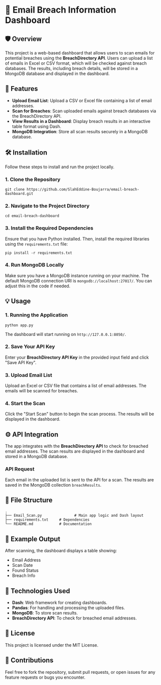 <h1>📧 Email Breach Information Dashboard</h1>

<h2>🛡️ Overview</h2>
<p>
This project is a web-based dashboard that allows users to scan emails for potential breaches using the <strong>BreachDirectory API</strong>. Users can upload a list of emails in Excel or CSV format, which will be checked against breach databases. The results, including breach details, will be stored in a MongoDB database and displayed in the dashboard.
</p>

<h2>🚀 Features</h2>
<ul>
  <li><strong>Upload Email List</strong>: Upload a CSV or Excel file containing a list of email addresses.</li>
  <li><strong>Scan for Breaches</strong>: Scan uploaded emails against breach databases via the BreachDirectory API.</li>
  <li><strong>View Results in a Dashboard</strong>: Display breach results in an interactive table format using Dash.</li>
  <li><strong>MongoDB Integration</strong>: Store all scan results securely in a MongoDB database.</li>
</ul>

<h2>🛠️ Installation</h2>
<p>Follow these steps to install and run the project locally.</p>

<h3>1. Clone the Repository</h3>
<pre><code>git clone https://github.com/SlahEddine-Boujarra/email-breach-dashboard.git</code></pre>

<h3>2. Navigate to the Project Directory</h3>
<pre><code>cd email-breach-dashboard</code></pre>

<h3>3. Install the Required Dependencies</h3>
<p>Ensure that you have Python installed. Then, install the required libraries using the <code>requirements.txt</code> file:</p>
<pre><code>pip install -r requirements.txt</code></pre>

<h3>4. Run MongoDB Locally</h3>
<p>
Make sure you have a MongoDB instance running on your machine. The default MongoDB connection URI is <code>mongodb://localhost:27017/</code>. You can adjust this in the code if needed.
</p>

<h2>💡 Usage</h2>

<h3>1. Running the Application</h3>
<pre><code>python app.py</code></pre>
<p>The dashboard will start running on <code>http://127.0.0.1:8050/</code>.</p>

<h3>2. Save Your API Key</h3>
<p>Enter your <strong>BreachDirectory API Key</strong> in the provided input field and click "Save API Key".</p>

<h3>3. Upload Email List</h3>
<p>Upload an Excel or CSV file that contains a list of email addresses. The emails will be scanned for breaches.</p>

<h3>4. Start the Scan</h3>
<p>Click the "Start Scan" button to begin the scan process. The results will be displayed in the dashboard.</p>

<h2>⚙️ API Integration</h2>
<p>The app integrates with the <strong>BreachDirectory API</strong> to check for breached email addresses. The scan results are displayed in the dashboard and stored in a MongoDB database.</p>

<h3>API Request</h3>
<p>Each email in the uploaded list is sent to the API for a scan. The results are saved in the MongoDB collection <code>breachResults</code>.</p>

<h2>📂 File Structure</h2>
<pre><code>.
├── Email_Scan.py               # Main app logic and Dash layout
├── requirements.txt     # Dependencies
└── README.md            # Documentation
</code></pre>

<h2>🌟 Example Output</h2>
<p>After scanning, the dashboard displays a table showing:</p>
<ul>
  <li>Email Address</li>
  <li>Scan Date</li>
  <li>Found Status</li>
  <li>Breach Info</li>
</ul>

<h2>🔧 Technologies Used</h2>
<ul>
  <li><strong>Dash</strong>: Web framework for creating dashboards.</li>
  <li><strong>Pandas</strong>: For handling and processing the uploaded files.</li>
  <li><strong>MongoDB</strong>: To store scan results.</li>
  <li><strong>BreachDirectory API</strong>: To check for breached email addresses.</li>
</ul>

<h2>📄 License</h2>
<p>This project is licensed under the MIT License.</p>

<h2>🤝 Contributions</h2>
<p>Feel free to fork the repository, submit pull requests, or open issues for any feature requests or bugs you encounter.</p>

